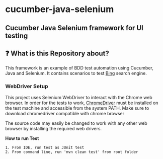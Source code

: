# cucumber-java-selenium
## Cucumber Java Selenium framework for UI testing

## ❓ What is this Repository about?
This framework is an example of BDD test automation using Cucumber, Java and Selenium.
It contains scenarios to test [Bing](https://www.bing.com) search engine.

### WebDriver Setup
This project uses Selenium WebDriver to interact with the Chrome web browser.
In order for the tests to work, [ChromeDriver](https://sites.google.com/a/chromium.org/chromedriver/)
must be installed on the test machine and accessible from the system PATH.
Make sure to download chromedriver compatible with chrome browser

The source code may easily be changed to work with any other web browser by installing the required web drivers.

**How to run Test**

    1. From IDE, run test as JUnit test
    2. From command line, run 'mvn clean test' from root folder
